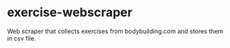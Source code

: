 # exercise-webscraper
Web scraper that collects exercises from bodybuilding.com and stores them in csv file.

